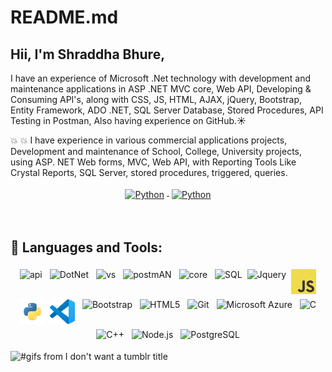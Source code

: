 # README.md
## Hii, I'm Shraddha Bhure, 
I have an experience of Microsoft .Net technology with development and maintenance applications in ASP .NET MVC core, Web API, Developing & Consuming API's, along with CSS, JS, HTML, AJAX, jQuery, Bootstrap, Entity Framework, ADO .NET, SQL Server Database, Stored Procedures, API Testing in Postman, Also having experience on GitHub.&#9728;

:boom:
:collision: I have experience in various commercial applications projects, Development and maintenance of School, College, University projects, using ASP. NET Web forms, MVC, Web API, with Reporting Tools Like Crystal Reports, SQL Server, stored procedures, triggered, queries.



<p align="center">
 </a><a href="https://www.linkedin.com/in/shraddha-bhure-989799218" target="_blank" rel="noopener noreferrer"> <img src="https://cdn.jsdelivr.net/npm/simple-icons@v3/icons/linkedin.svg" alt="Python" height="40" style="vertical-align:top; margin:4px"></a><a href="mailto:shraddhabhure2022@gmail.com"> <img src="https://cdn.jsdelivr.net/npm/simple-icons@v3/icons/gmail.svg" alt="Python" height="40" style="vertical-align:top; margin:4px"></a>



</p>

<br />

## 🧰 Languages and Tools:
<p align="center">
 <img src="https://miro.medium.com/max/512/1*5fQvZr2W6ydJ1fxjLgwhcg.png"  alt="api" height="40" style="vertical-align:top; margin:4px">
 <img src="https://www.pngitem.com/pimgs/m/531-5318011_microsoft-net-logo-microsoft-net-logo-png-transparent.png" alt="DotNet" height="40" style="vertical-align:top; margin:4px">
 <img src="https://1000logos.net/wp-content/uploads/2020/08/Visual-Studio-Logo.png" alt="vs" height="40" style="vertical-align:top; margin:4px">
 <img src="https://uxwing.com/wp-content/themes/uxwing/download/brands-and-social-media/postman-icon.png" alt="postmAN" height="40" style="vertical-align:top; margin:4px">
 <img src="https://www.pngitem.com/pimgs/m/531-5318011_microsoft-net-logo-microsoft-net-logo-png-transparent.png" alt="core" height="40" style="vertical-align:top; margin:4px">
 <img src="https://www.commvault.com/wp-content/uploads/2019/08/sql-server_logo.jpg?quality=80&amp;w=930" alt="SQL" height="40" style="vertical-align:top; margin:4px"><img src="https://e7.pngegg.com/pngimages/271/958/png-clipar…go-brand-electric-motor-jquery-icon-blue-text.png" alt="Jquery" height="40" style="vertical-align:top; margin:4px"><img src="https://raw.githubusercontent.com/github/explore/80688e429a7d4ef2fca1e82350fe8e3517d3494d/topics/javascript/javascript.png" alt="Javascript" height="40" style="vertical-align:top; margin:4px"><img src="https://raw.githubusercontent.com/github/explore/80688e429a7d4ef2fca1e82350fe8e3517d3494d/topics/python/python.png" alt="Python" height="40" style="vertical-align:top; margin:4px"><img src="https://raw.githubusercontent.com/github/explore/80688e429a7d4ef2fca1e82350fe8e3517d3494d/topics/visual-studio-code/visual-studio-code.png" alt="VS Code" height="40" style="vertical-align:top; margin:4px">
 <img src="https://github.com/get-icon/geticon/raw/master/icons/bootstrap.svg" alt="Bootstrap" height="40" style="vertical-align:top; margin:4px">
<img src="https://github.com/get-icon/geticon/raw/master/icons/html-5.svg" alt="HTML5" height="40" style="vertical-align:top; margin:4px">
<img src="https://github.com/get-icon/geticon/raw/master/icons/git-icon.svg" alt="Git" height="40" style="vertical-align:top; margin:4px">
 <img src="https://github.com/get-icon/geticon/raw/master/icons/azure-icon.svg" alt="Microsoft Azure" height="40" style="vertical-align:top; margin:4px">
 <img src="https://github.com/get-icon/geticon/raw/master/icons/c.svg" alt="C" height="40" style="vertical-align:top; margin:4px">
 <img src="https://github.com/get-icon/geticon/raw/master/icons/c-plusplus.svg" alt="C++" height="40" style="vertical-align:top; margin:4px">
 <img src="https://github.com/get-icon/geticon/raw/master/icons/nodejs-icon.svg" alt="Node.js" height="40" style="vertical-align:top; margin:4px">
 <img src="https://github.com/get-icon/geticon/raw/master/icons/postgresql.svg" alt="PostgreSQL" height="40" style="vertical-align:top; margin:4px">


</p>









<img class="J9AiF" src="https://64.media.tumblr.com/bc645d0db3de0fd8d1a62f78b099a2f9/tumblr_ml6p7zKIe41s48kibo1_500.gif" alt="#gifs from I don't want a tumblr title">
